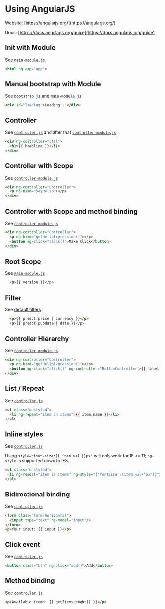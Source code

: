 Using AngularJS
===============

Website: [https://angularjs.org/](https://angularjs.org/)

Docs: [https://docs.angularjs.org/guide](https://docs.angularjs.org/guide)


Init with Module
-----------
See [`main-module.js`](https://gist.github.com/hofmannsven/d67f0cb2f67911a438ed#file-main-module-js)
  ```html
  <html ng-app="app">
  ```
  
Manual bootstrap with Module
-----------
See [`bootstrap.js`](https://gist.github.com/hofmannsven/d67f0cb2f67911a438ed#file-bootstrap-js) and [`main-module.js`](https://gist.github.com/hofmannsven/d67f0cb2f67911a438ed#file-main-module-js)
  ```html
  <div id="loading">Loading...</div>
  ```

Controller
-----------
See [`controller.js`](https://gist.github.com/hofmannsven/d67f0cb2f67911a438ed#file-controller-js) and after that [`controller-module.js`](https://gist.github.com/hofmannsven/d67f0cb2f67911a438ed#file-controller-module-js)
  ```html
  <div ng-controller="ctrl">
    <h1>{{ headline }}</h1>
  </div>
  ```
  
Controller with Scope
-----------
See [`controller-module.js`](https://gist.github.com/hofmannsven/d67f0cb2f67911a438ed#file-controller-module-js)
  ```html
  <div ng-controller="Controller">
    <p ng-bind="sayHello"></p>
  </div>
  ```
  
Controller with Scope and method binding
-----------
See [`controller-module.js`](https://gist.github.com/hofmannsven/d67f0cb2f67911a438ed#file-controller-module-js)
  ```html
  <div ng-controller="Controller">
    <p ng-bind="getHelloExpression()"></p>
    <button ng-click="click()">Make Click</button>
  </div>
  ```  

Root Scope  
-----------
See [`main-module.js`](https://gist.github.com/hofmannsven/d67f0cb2f67911a438ed#file-main-module-js)
  ```html
    <p>{{ version }}</p>
  ```
  
Filter 
-----------  
See [default filters](https://docs.angularjs.org/api/ng/filter)
  ```html
    <p>{{ prodct.price | currency }}</p>
    <p>{{ prodct.pubdate | date }}</p>
  ```
  
Controller Hierarchy  
-----------
See [`controller-module.js`](https://gist.github.com/hofmannsven/d67f0cb2f67911a438ed#file-controller-module-js)
  ```html
  <div ng-controller="Controller">
    <p ng-bind="getHelloExpression()"></p>
    <button ng-click="click()" ng-controller="ButtonController">{{ label }}</button>
  </div>
  ``` 

List / Repeat
-----------
See [`controller.js`](https://gist.github.com/hofmannsven/d67f0cb2f67911a438ed#file-controller-js)
  ```html
  <ul class="unstyled">
    <li ng-repeat="item in items">{{ item.name }}</li>
  </ul>
  ```

Inline styles
-----------
See [`controller.js`](https://gist.github.com/hofmannsven/d67f0cb2f67911a438ed#file-controller-js)

Using `style="font-size:{{ item.val }}px"` will only work for IE <= 11; `ng-style` is supported down to IE8.
   ```html
  <ul class="unstyled">
    <li ng-repeat="item in items" ng-style="{'fontSize':(item.val+'px')}">{{ item.name }}</li>
  </ul>
  ``` 
  
Bidirectional binding
-----------
See [`controller.js`](https://gist.github.com/hofmannsven/d67f0cb2f67911a438ed#file-controller-js)
  ```html
  <form class="form-horizontal">
    <input type="text" ng-model="input"/>
  </form>
  <p>Your input: {{ input }}</p>
  ```
  
Click event
-----------
See [`controller.js`](https://gist.github.com/hofmannsven/d67f0cb2f67911a438ed#file-controller-js)
  ```html
  <button class="btn" ng-click="add()">Add</button>
  ```
  
Method binding
-----------
See [`controller.js`](https://gist.github.com/hofmannsven/d67f0cb2f67911a438ed#file-controller-js)
  ```html
  <p>Available items: {{ getItemsLenght() }}</p>
  ```
  